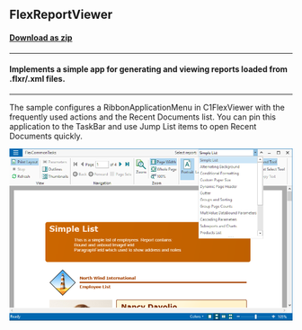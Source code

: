 ## FlexReportViewer
#### [Download as zip](https://grapecity.github.io/DownGit/#/home?url=https://github.com/GrapeCity/ComponentOne-WinForms-Samples/tree/master/NetFramework\FlexReport\CS\FlexReportViewer)
____
#### Implements a simple app for generating and viewing reports loaded from .flxr/.xml files.
____
The sample configures a RibbonApplicationMenu in C1FlexViewer with the frequently used actions and the Recent Documents list.
You can pin this application to the TaskBar and use Jump List items to open Recent Documents quickly.

![screenshot](screenshot.png)
